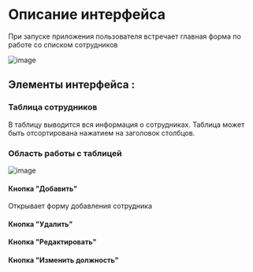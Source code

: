 # Описание интерфейса

При запуске приложения пользователя встречает главная форма по работе со спиcком сотрудников

![image](https://user-images.githubusercontent.com/57617013/172144937-6b69aec7-99a0-4eaf-b8e4-4bd59dffbc05.png)

## Элементы интерфейса :

### Таблица сотрудников
В таблицу выводится вся информация о сотрудниках. Таблица может быть отсортирована нажатием на заголовок столбцов.

### Область работы с таблицей

![image](https://user-images.githubusercontent.com/57617013/172148587-b1b1dde3-5069-4c35-9382-f4c4bb319d8e.png)

#### Кнопка "Добавить" 
Открывает форму добавления сотрудника
#### Кнопка "Удалить"
#### Кнопка "Редактировать"
#### Кнопка "Изменить должность"
      
